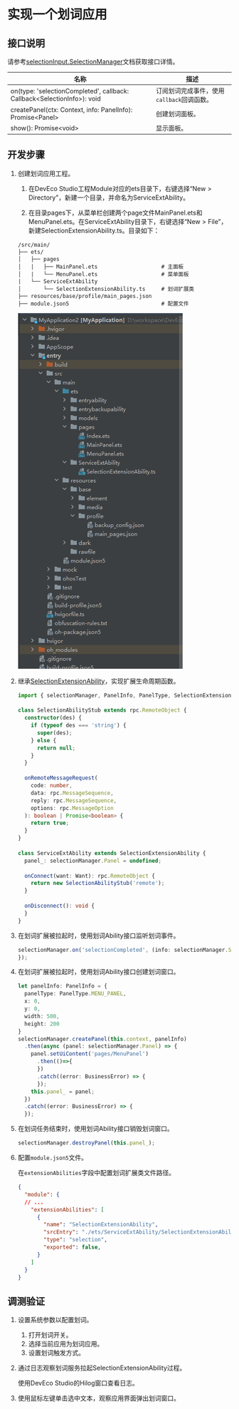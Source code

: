 # 实现一个划词应用

## 接口说明

请参考[selectionInput.SelectionManager](../../reference/apis-basic-services-kit/js-apis-selectionInput-selectionManager.md)文档获取接口详情。

| 名称 | 描述 |
| ---- | ---- |
| on(type: 'selectionCompleted', callback: Callback\<SelectionInfo\>): void | 订阅划词完成事件，使用`callback`回调函数。 |
| createPanel(ctx: Context, info: PanelInfo): Promise\<Panel\> | 创建划词面板。 |
| show(): Promise\<void\> | 显示面板。 |

## 开发步骤

1. 创建划词应用工程。

    1. 在DevEco Studio工程Module对应的ets目录下，右键选择“New > Directory”，新建一个目录，并命名为ServiceExtAbility。

    2. 在目录pages下，从菜单栏创建两个page文件MainPanel.ets和MenuPanel.ets。在ServiceExtAbility目录下，右键选择“New > File”，新建SelectionExtensionAbility.ts。目录如下：

    ```
    /src/main/
    ├── ets/
    │   ├── pages
    │   |   ├── MainPanel.ets                    # 主面板
    │   |   └── MenuPanel.ets                    # 菜单面板
    |   └── ServiceExtAbility
    │       └── SelectionExtensionAbility.ts     # 划词扩展类
    ├── resources/base/profile/main_pages.json
    ├── module.json5                             # 配置文件
    ```

    ![划词应用工程](figures/selection-application-project.png)

2. 继承[SelectionExtensionAbility](../../reference/apis-basic-services-kit/js-apis-selectionInput-selectionExtensionAbility.md)，实现扩展生命周期函数。
    ```ts
    import { selectionManager, PanelInfo, PanelType, SelectionExtensionAbility } from '@kit.BasicServicesKit';

    class SelectionAbilityStub extends rpc.RemoteObject {
      constructor(des) {
        if (typeof des === 'string') {
          super(des);
        } else {
          return null;
        }
      }

      onRemoteMessageRequest(
        code: number,
        data: rpc.MessageSequence,
        reply: rpc.MessageSequence,
        options: rpc.MessageOption
      ): boolean | Promise<boolean> {
        return true;
      }
    }

    class ServiceExtAbility extends SelectionExtensionAbility {
      panel_: selectionManager.Panel = undefined;

      onConnect(want: Want): rpc.RemoteObject {
        return new SelectionAbilityStub('remote');
      }

      onDisconnect(): void {
      }
    }
    ```

3. 在划词扩展被拉起时，使用划词Ability接口监听划词事件。
    ```ts
    selectionManager.on('selectionCompleted', (info: selectionManager.SelectionInfo) => {
    });
    ```

4. 在划词扩展被拉起时，使用划词Ability接口创建划词窗口。
    ```ts
    let panelInfo: PanelInfo = {
      panelType: PanelType.MENU_PANEL,
      x: 0,
      y: 0,
      width: 500,
      height: 200
    }
    selectionManager.createPanel(this.context, panelInfo)
      .then(async (panel: selectionManager.Panel) => {
        panel.setUiContent('pages/MenuPanel')
          .then(()=>{
          })
          .catch((error: BusinessError) => {
          });
        this.panel_ = panel;
      })
      .catch((error: BusinessError) => {
      });
    ```
5. 在划词任务结束时，使用划词Ability接口销毁划词窗口。
    ```ts
    selectionManager.destroyPanel(this.panel_);
    ```

6. 配置`module.json5`文件。

    在`extensionAbilities`字段中配置划词扩展类文件路径。

    ```json
    {
      "module": {
      // ...
        "extensionAbilities": [
          {
            "name": "SelectionExtensionAbility",
            "srcEntry": "./ets/ServiceExtAbility/SelectionExtensionAbility.ts",
            "type": "selection",
            "exported": false,
          }
        ]
      }
    }
    ```

## 调测验证

1. 设置系统参数以配置划词。

    1. 打开划词开关。
    2. 选择当前应用为划词应用。
    3. 设置划词触发方式。

2. 通过日志观察划词服务拉起SelectionExtensionAbility过程。

    使用DevEco Studio的Hilog窗口查看日志。

3. 使用鼠标左键单击选中文本，观察应用界面弹出划词窗口。
